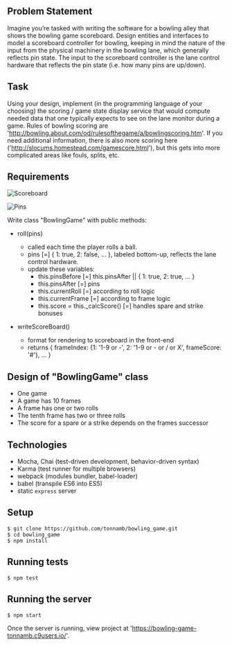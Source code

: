 ## Problem Statement

Imagine you’re tasked with writing the software for a bowling alley that shows the bowling game scoreboard.
Design entities and interfaces to model a scoreboard controller for bowling, keeping in mind the nature of the input from the physical machinery in the bowling lane, which generally reflects pin state.
The input to the scoreboard controller is the lane control hardware that reflects the pin state (i.e. how many pins are up/down).

## Task

Using your design, implement (in the programming language of your choosing) the scoring / game state display service that would compute needed data that one typically expects to see on the lane monitor during a game.
Rules of bowling scoring are 'http://bowling.about.com/od/rulesofthegame/a/bowlingscoring.htm'.
If you need additional information, there is also more scoring here ('http://slocums.homestead.com/gamescore.html'), but this gets into more complicated areas like fouls, splits, etc.

## Requirements

![Scoreboard](https://camo.githubusercontent.com/ad2710d5e239994189d3f15d2d927225cf9a2b0a/687474703a2f2f7777772e7770636c69706172742e636f6d2f72656372656174696f6e2f73706f7274732f626f776c696e672f626f776c696e675f73636f726573686565745f6578616d706c652e706e67)

![Pins](http://www.clker.com/cliparts/O/6/o/5/Z/5/bowling-pins-diagram.svg)

Write class "BowlingGame" with public methods:

* roll(pins)
  * called each time the player rolls a ball.
  * pins [=] { 1: true, 2: false, ... }, labeled bottom-up, reflects the lane control hardware.
  * update these variables:
    * this.pinsBefore [=] this.pinsAfter || { 1: true, 2: true, ... }
    * this.pinsAfter [=] pins
    * this.currentRoll [=] according to roll logic
    * this.currentFrame [=] according to frame logic
    * this.score = this._calcScore() [=] handles spare and strike bonuses

* writeScoreBoard()
  * format for rendering to scoreboard in the front-end
  * returns { frameIndex: {1: '1-9 or -', 2: '1-9 or - or / or X', frameScore: '#'}, ... }
  

## Design of "BowlingGame" class

* One game
* A game has 10 frames
* A frame has one or two rolls
* The tenth frame has two or three rolls
* The score for a spare or a strike depends on the frames successor

## Technologies

* Mocha, Chai (test-driven development, behavior-driven syntax)
* Karma (test runner for multiple browsers)
* webpack (modules bundler, babel-loader)
* babel (transpile ES6 into ES5)
* static `express` server

## Setup

    $ git clone https://github.com/tonnamb/bowling_game.git
    $ cd bowling_game
    $ npm install

## Running tests

    $ npm test

## Running the server

    $ npm start

Once the server is running, view project at 'https://bowling-game-tonnamb.c9users.io/'.
